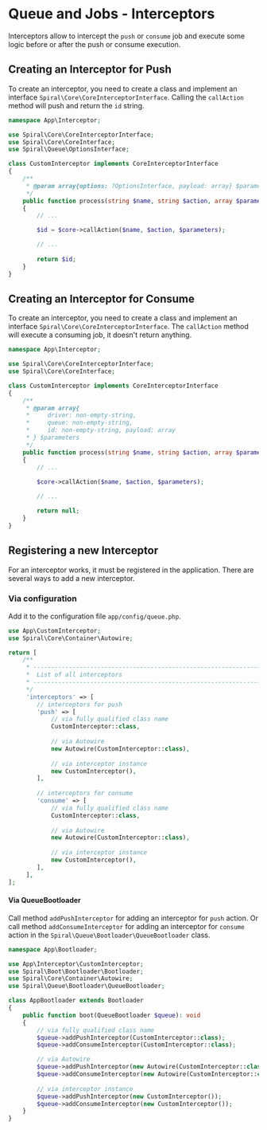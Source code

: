 # Queue and Jobs - Interceptors

Interceptors allow to intercept the `push` or `consume` job and execute some logic before or after the push or
consume execution.

## Creating an Interceptor for Push

To create an interceptor, you need to create a class and implement an interface `Spiral\Core\CoreInterceptorInterface`.
Calling the `callAction` method will push and return the `id` string.

```php
namespace App\Interceptor;

use Spiral\Core\CoreInterceptorInterface;
use Spiral\Core\CoreInterface;
use Spiral\Queue\OptionsInterface;

class CustomInterceptor implements CoreInterceptorInterface
{
    /**
     * @param array{options: ?OptionsInterface, payload: array} $parameters
     */
    public function process(string $name, string $action, array $parameters, CoreInterface $core): string
    {
        // ...

        $id = $core->callAction($name, $action, $parameters);

        // ...
        
        return $id;
    }
}
```

## Creating an Interceptor for Consume

To create an interceptor, you need to create a class and implement an interface `Spiral\Core\CoreInterceptorInterface`.
The `callAction` method will execute a consuming job, it doesn't return anything.

```php
namespace App\Interceptor;

use Spiral\Core\CoreInterceptorInterface;
use Spiral\Core\CoreInterface;

class CustomInterceptor implements CoreInterceptorInterface
{
    /**
     * @param array{
     *     driver: non-empty-string, 
     *     queue: non-empty-string, 
     *     id: non-empty-string, payload: array
     * } $parameters
     */
    public function process(string $name, string $action, array $parameters, CoreInterface $core): mixed
    {
        // ...
        
        $core->callAction($name, $action, $parameters);

        // ...

        return null;
    }
}
```

## Registering a new Interceptor

For an interceptor works, it must be registered in the application. There are several ways to add a new interceptor.

### Via configuration

Add it to the configuration file `app/config/queue.php`.

```php
use App\CustomInterceptor;
use Spiral\Core\Container\Autowire;

return [    
    /**
     * -------------------------------------------------------------------------
     *  List of all interceptors
     * -------------------------------------------------------------------------
     */
     'interceptors' => [
        // interceptors for push
        'push' => [
            // via fully qualified class name
            CustomInterceptor::class,
        
            // via Autowire
            new Autowire(CustomInterceptor::class),     
            
            // via interceptor instance
            new CustomInterceptor(),
        ],
        
        // interceptors for consume
        'consume' => [
            // via fully qualified class name
            CustomInterceptor::class,
        
            // via Autowire
            new Autowire(CustomInterceptor::class),     
            
            // via interceptor instance
            new CustomInterceptor(),
        ],
     ],
];
```

#### Via QueueBootloader

Call method `addPushInterceptor` for adding an interceptor for `push` action. Or call method `addConsumeInterceptor` 
for adding an interceptor for `consume` action in the `Spiral\Queue\Bootloader\QueueBootloader` class.

```php
namespace App\Bootloader;

use App\Interceptor\CustomInterceptor;
use Spiral\Boot\Bootloader\Bootloader;
use Spiral\Core\Container\Autowire;
use Spiral\Queue\Bootloader\QueueBootloader;

class AppBootloader extends Bootloader
{
    public function boot(QueueBootloader $queue): void
    {
        // via fully qualified class name
        $queue->addPushInterceptor(CustomInterceptor::class);
        $queue->addConsumeInterceptor(CustomInterceptor::class);

        // via Autowire
        $queue->addPushInterceptor(new Autowire(CustomInterceptor::class));
        $queue->addConsumeInterceptor(new Autowire(CustomInterceptor::class));
        
        // via interceptor instance
        $queue->addPushInterceptor(new CustomInterceptor());
        $queue->addConsumeInterceptor(new CustomInterceptor());
    }
}
```
